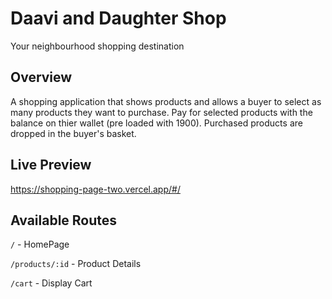# Daavi and Daughter Shop

Your neighbourhood shopping destination

## Overview
A shopping application that shows products and allows a buyer to select as many products they want to
purchase. Pay for selected products with the balance on thier wallet (pre loaded with 1900).
Purchased products are dropped in the buyer's basket.

## Live Preview

https://shopping-page-two.vercel.app/#/

## Available Routes
`/` - HomePage

`/products/:id` - Product Details

`/cart` - Display Cart


